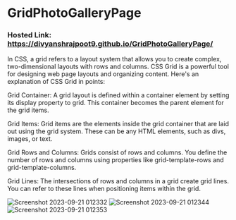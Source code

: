 # GridPhotoGalleryPage
### Hosted Link: https://divyanshrajpoot9.github.io/GridPhotoGalleryPage/
In CSS, a grid refers to a layout system that allows you to create complex, two-dimensional layouts with rows and columns. CSS Grid is a powerful tool for designing web page layouts and organizing content. Here's an explanation of CSS Grid in points:

Grid Container: A grid layout is defined within a container element by setting its display property to grid. This container becomes the parent element for the grid items.

Grid Items: Grid items are the elements inside the grid container that are laid out using the grid system. These can be any HTML elements, such as divs, images, or text.

Grid Rows and Columns: Grids consist of rows and columns. You define the number of rows and columns using properties like grid-template-rows and grid-template-columns.

Grid Lines: The intersections of rows and columns in a grid create grid lines. You can refer to these lines when positioning items within the grid.

![Screenshot 2023-09-21 012332](https://github.com/divyanshrajpoot9/GridPhotoGalleryPage/assets/114856467/bb580809-6513-42d2-ad89-ec3289dfc255)
![Screenshot 2023-09-21 012344](https://github.com/divyanshrajpoot9/GridPhotoGalleryPage/assets/114856467/88951072-d4a9-490f-a04b-8253ca4c1edc)
![Screenshot 2023-09-21 012353](https://github.com/divyanshrajpoot9/GridPhotoGalleryPage/assets/114856467/5c0c1405-8237-46fd-aecb-a62d4df3f816)
